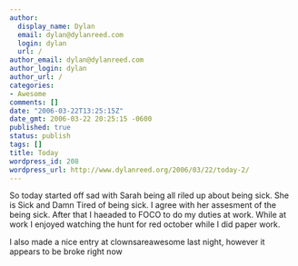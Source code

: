 ```yaml
---
author:
  display_name: Dylan
  email: dylan@dylanreed.com
  login: dylan
  url: /
author_email: dylan@dylanreed.com
author_login: dylan
author_url: /
categories:
- Awesome
comments: []
date: "2006-03-22T13:25:15Z"
date_gmt: 2006-03-22 20:25:15 -0600
published: true
status: publish
tags: []
title: Today
wordpress_id: 208
wordpress_url: http://www.dylanreed.org/2006/03/22/today-2/
---
```


So today started off sad with Sarah being all riled up about being sick. She is Sick and Damn Tired of being sick. I agree with her assesment of the being sick. After that I haeaded to FOCO to do my duties at work. While at work I enjoyed watching the hunt for red october while I did paper work.

I also made a nice entry at clownsareawesome last night, however it appears to be broke right now
